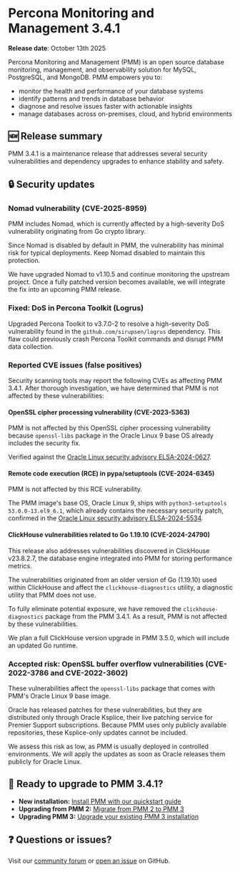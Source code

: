 # Percona Monitoring and Management 3.4.1

**Release date**: October 13th 2025

Percona Monitoring and Management (PMM) is an open source database monitoring, management, and observability solution for MySQL, PostgreSQL, and MongoDB. PMM empowers you to:

- monitor the health and performance of your database systems
- identify patterns and trends in database behavior
- diagnose and resolve issues faster with actionable insights
- manage databases across on-premises, cloud, and hybrid environments

## 🆕 Release summary

PMM 3.4.1 is a maintenance release that addresses several security vulnerabilities and dependency upgrades to enhance stability and safety.

## 🔒 Security updates

### Nomad vulnerability (CVE-2025-8959)

PMM includes Nomad, which is currently affected by a high-severity DoS vulnerability originating from Go crypto library. 

Since Nomad is disabled by default in PMM, the vulnerability has minimal risk for typical deployments. Keep Nomad disabled to maintain this protection.

We have upgraded Nomad to v1.10.5 and continue monitoring the upstream project. Once a fully patched version becomes available, we will integrate the fix into an upcoming PMM release. 

### Fixed: DoS in Percona Toolkit (Logrus)
Upgraded Percona Toolkit to v3.7.0-2 to resolve a high-severity DoS vulnerability found in the `github.com/sirupsen/logrus` dependency. This flaw could previously crash Percona Toolkit commands and disrupt PMM data collection.


### Reported CVE issues (false positives)

Security scanning tools may report the following CVEs as affecting PMM 3.4.1. After thorough investigation, we have determined that PMM is not affected by these vulnerabilities:


#### OpenSSL cipher processing vulnerability (CVE-2023-5363)
PMM is not affected by this OpenSSL cipher processing vulnerability because `openssl-libs` package in the Oracle Linux 9 base OS already includes the security fix.

Verified against the [Oracle Linux security advisory ELSA-2024-0627](https://linux.oracle.com/errata/ELSA-2024-0627.html).

#### Remote code execution (RCE) in pypa/setuptools (CVE-2024-6345)
PMM is not affected by this RCE vulnerability. 

The PMM image's base OS, Oracle Linux 9, ships with `python3-setuptools 53.0.0-13.el9_6.1`, which already contains the necessary security patch,  confirmed in the [Oracle Linux security advisory ELSA-2024-5534](https://linux.oracle.com/errata/ELSA-2024-5534.html).

#### ClickHouse vulnerabilities related to Go 1.19.10 (CVE-2024-24790)
This release also addresses vulnerabilities discovered in ClickHouse v23.8.2.7, the database engine integrated into PMM for storing performance metrics.

The vulnerabilities originated from an older version of Go (1.19.10) used within ClickHouse and affect the `clickhouse-diagnostics` utility, a diagnostic utility that PMM does not use.

To fully eliminate potential exposure, we have removed the `clickhouse-diagnostics` package from the PMM 3.4.1. As a result, PMM is not affected by these vulnerabilities.

We plan a full ClickHouse version upgrade in PMM 3.5.0, which will include an updated Go runtime.

### Accepted risk: OpenSSL buffer overflow vulnerabilities (CVE-2022-3786 and CVE-2022-3602)
These vulnerabilities affect the `openssl-libs` package that comes with PMM's Oracle Linux 9 base image.

Oracle has released patches for these vulnerabilities, but they are distributed only through Oracle Ksplice, their live patching service for Premier Support subscriptions. Because PMM uses only publicly available repositories, these Ksplice-only updates cannot be included.

We assess this risk as low, as PMM is usually deployed in controlled environments. We will apply the updates as soon as Oracle releases them publicly for Oracle Linux.

## 🚀 Ready to upgrade to PMM 3.4.1?

- **New installation:** [Install PMM with our quickstart guide](../quickstart/quickstart.md)
- **Upgrading from PMM 2:** [Migrate from PMM 2 to PMM 3](../pmm-upgrade/migrating_from_pmm_2.md)
- **Upgrading PMM 3:** [Upgrade your existing PMM 3 installation](../pmm-upgrade/index.md) 

## ❓ Questions or issues? 

Visit our [community forum](https://forums.percona.com/c/percona-monitoring-and-management-pmm/pmm-3/84) or [open an issue](https://github.com/percona/pmm/issues) on GitHub.